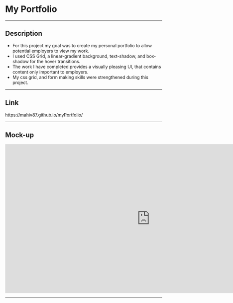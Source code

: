 # My Portfolio

---

## Description

<ul>
    <li>For this project my goal was to create my personal portfolio to allow potential employers to view my work.</li>
    <li>I used CSS Grid, a linear-gradient background, text-shadow, and box-shadow for the hover transitions.</li>
    <li>The work I have completed provides a visually pleasing UI, that contains content only important to employers.</li>
    <li>My css grid, and form making skills were strengthened during this project.</li>
</ul>

---

## Link
https://mahiv87.github.io/myPortfolio/

---

## Mock-up

<iframe src="https://streamable.com/e/udamym?autoplay=1&nocontrols=1" width="928" height="480" frameborder="0" allowfullscreen allow="autoplay"></iframe>

---

